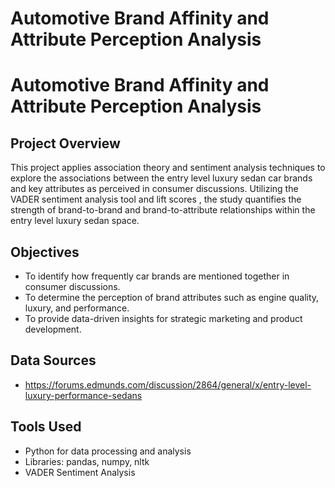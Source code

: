 # Automotive Brand Affinity and Attribute Perception Analysis
# Automotive Brand Affinity and Attribute Perception Analysis

## Project Overview
This project applies association theory and sentiment analysis techniques to explore the associations between the entry level luxury sedan car brands and key attributes as perceived in consumer discussions. Utilizing the VADER sentiment analysis tool and lift scores , the study quantifies the strength of brand-to-brand and brand-to-attribute relationships within the entry level luxury sedan space.

## Objectives
- To identify how frequently car brands are mentioned together in consumer discussions.
- To determine the perception of brand attributes such as engine quality, luxury, and performance.
- To provide data-driven insights for strategic marketing and product development.

## Data Sources
- https://forums.edmunds.com/discussion/2864/general/x/entry-level-luxury-performance-sedans

## Tools Used
- Python for data processing and analysis
- Libraries: pandas, numpy, nltk
- VADER Sentiment Analysis
